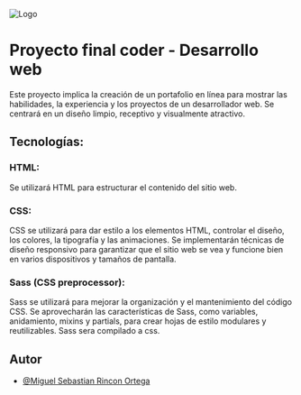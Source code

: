 ![Logo](assets/spacepro-logo.png)


# Proyecto final coder - Desarrollo web

Este proyecto implica la creación de un portafolio en línea para mostrar las habilidades, la experiencia y los proyectos de un desarrollador web. Se centrará en un diseño limpio, receptivo y visualmente atractivo.

## Tecnologías:

### HTML:
Se utilizará HTML para estructurar el contenido del sitio web.
### CSS:
CSS se utilizará para dar estilo a los elementos HTML, controlar el diseño, los colores, la tipografía y las animaciones.
Se implementarán técnicas de diseño responsivo para garantizar que el sitio web se vea y funcione bien en varios dispositivos y tamaños de pantalla.
### Sass (CSS preprocessor):
Sass se utilizará para mejorar la organización y el mantenimiento del código CSS.
Se aprovecharán las características de Sass, como variables, anidamiento, mixins y partials, para crear hojas de estilo modulares y reutilizables.
Sass sera compilado a css.

## Autor

- [@Miguel Sebastian Rincon Ortega](https://github.com/miserior/CODERAPP2)